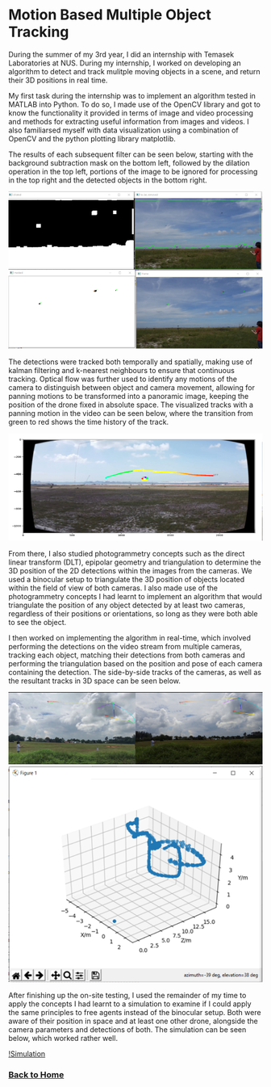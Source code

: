 # Motion Based Multiple Object Tracking
During the summer of my 3rd year, I did an internship with Temasek Laboratories at NUS. During my internship, I worked on developing an algorithm to detect and track mulitple moving objects in a scene, and return their 3D positions in real time.

My first task during the internship was to implement an algorithm tested in MATLAB into Python. To do so, I made use of the OpenCV library and got to know the functionality it provided in terms of image and video processing and methods for extracting useful information from images and videos. I also familiarsed myself with data visualization using a combination of OpenCV and the python plotting library matplotlib.

The results of each subsequent filter can be seen below, starting with the background subtraction mask on the bottom left, followed by the dilation operation in the top left, portions of the image to be ignored for processing in the top right and the detected objects in the bottom right. 

![Filters](/images/eye_sky/filters.png)

The detections were tracked both temporally and spatially, making use of kalman filtering and k-nearest neighbours to ensure that continuous tracking. Optical flow was further used to identify any motions of the camera to distinguish between object and camera movement, allowing for panning motions to be transformed into a panoramic image, keeping the position of the drone fixed in absolute space. The visualized tracks with a panning motion in the video can be seen below, where the transition from green to red shows the time history of the track.

![Panorama](/images/eye_sky/panorama.png)

From there, I also studied photogrammetry concepts such as the direct linear transform (DLT), epipolar geometry and triangulation to determine the 3D position of the 2D detections within the images from the cameras. We used a binocular setup to triangulate the 3D position of objects located within the field of view of both cameras. I also made use of the photogrammetry concepts I had learnt to implement an algorithm that would triangulate the position of any object detected by at least two cameras, regardless of their positions or orientations, so long as they were both able to see the object. 

I then worked on implementing the algorithm in real-time, which involved performing the detections on the video stream from multiple cameras, tracking each object, matching their detections from both cameras and performing the triangulation based on the position and pose of each camera containing the detection. The side-by-side tracks of the cameras, as well as the resultant tracks in 3D space can be seen below.

![Binocular](/images/eye_sky/binocular_tracking.png)
![3D Tracks](/images/eye_sky/triangulation.png)

After finishing up the on-site testing, I used the remainder of my time to apply the concepts I had learnt to a simulation to examine if I could apply the same principles to free agents instead of the binocular setup. Both were aware of their position in space and at least one other drone, alongside the camera parameters and detections of both. The simulation can be seen below, which worked rather well.

[!Simulation](/images/eye_sky/multi_agent_triangulation_simulation.png)

### [Back to Home](index.md)
